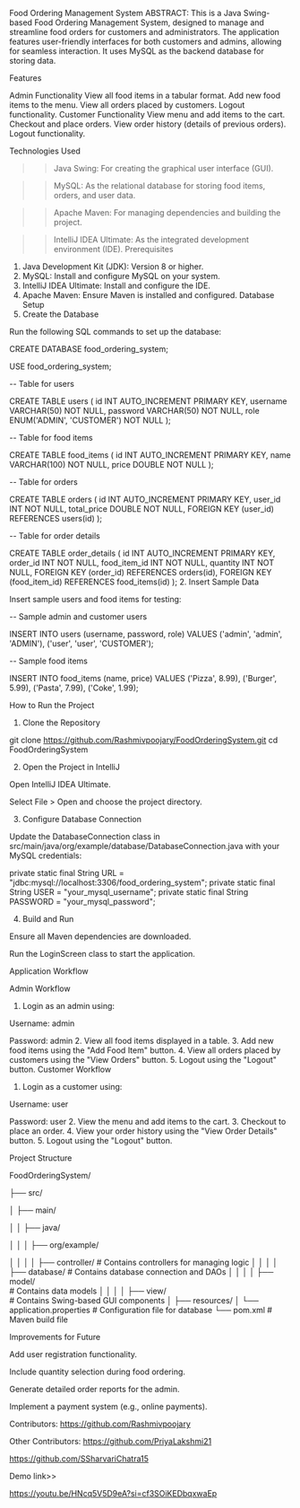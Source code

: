 Food Ordering Management System
ABSTRACT:
This is a Java Swing-based Food Ordering Management System, designed to manage and streamline food orders for customers and administrators. The application features user-friendly interfaces for both customers and admins, allowing for seamless interaction. It uses MySQL as the backend database for storing data.

Features

Admin Functionality
View all food items in a tabular format.
Add new food items to the menu.
View all orders placed by customers.
Logout functionality.
Customer Functionality
View menu and add items to the cart.
Checkout and place orders.
View order history (details of previous orders).
Logout functionality.

Technologies Used

>>Java Swing: For creating the graphical user interface (GUI).

>>MySQL: As the relational database for storing food items, orders, and user data.

>>Apache Maven: For managing dependencies and building the project.

>>IntelliJ IDEA Ultimate: As the integrated development environment (IDE).
Prerequisites
1. Java Development Kit (JDK): Version 8 or higher.
2. MySQL: Install and configure MySQL on your system.
3. IntelliJ IDEA Ultimate: Install and configure the IDE.
4. Apache Maven: Ensure Maven is installed and configured.
Database Setup
1. Create the Database

Run the following SQL commands to set up the database:



CREATE DATABASE food_ordering_system;

USE food_ordering_system;

-- Table for users




CREATE TABLE users (
    id INT AUTO_INCREMENT PRIMARY KEY,
    username VARCHAR(50) NOT NULL,
    password VARCHAR(50) NOT NULL,
    role ENUM('ADMIN', 'CUSTOMER') NOT NULL
);


-- Table for food items



CREATE TABLE food_items (
    id INT AUTO_INCREMENT PRIMARY KEY,
    name VARCHAR(100) NOT NULL,
    price DOUBLE NOT NULL
);



-- Table for orders



CREATE TABLE orders (
    id INT AUTO_INCREMENT PRIMARY KEY,
    user_id INT NOT NULL,
    total_price DOUBLE NOT NULL,
    FOREIGN KEY (user_id) REFERENCES users(id)
);



-- Table for order details




CREATE TABLE order_details (
    id INT AUTO_INCREMENT PRIMARY KEY,
    order_id INT NOT NULL,
    food_item_id INT NOT NULL,
    quantity INT NOT NULL,
    FOREIGN KEY (order_id) REFERENCES orders(id),
    FOREIGN KEY (food_item_id) REFERENCES food_items(id)
);
2. Insert Sample Data

Insert sample users and food items for testing:

-- Sample admin and customer users



INSERT INTO users (username, password, role) VALUES
('admin', 'admin', 'ADMIN'),
('user', 'user', 'CUSTOMER');



-- Sample food items



INSERT INTO food_items (name, price) VALUES
('Pizza', 8.99),
('Burger', 5.99),
('Pasta', 7.99),
('Coke', 1.99);



How to Run the Project

1. Clone the Repository

git clone https://github.com/Rashmivpoojary/FoodOrderingSystem.git
cd FoodOrderingSystem

2. Open the Project in IntelliJ

Open IntelliJ IDEA Ultimate.

Select File > Open and choose the project directory.


3. Configure Database Connection

Update the DatabaseConnection class in src/main/java/org/example/database/DatabaseConnection.java with your MySQL credentials:

private static final String URL = "jdbc:mysql://localhost:3306/food_ordering_system";
private static final String USER = "your_mysql_username";
private static final String PASSWORD = "your_mysql_password";

4. Build and Run

Ensure all Maven dependencies are downloaded.

Run the LoginScreen class to start the application.

Application Workflow

Admin Workflow

1. Login as an admin using:

Username: admin

Password: admin
2. View all food items displayed in a table.
3. Add new food items using the "Add Food Item" button.
4. View all orders placed by customers using the "View Orders" button.
5. Logout using the "Logout" button.
Customer Workflow
1. Login as a customer using:

Username: user

Password: user
2. View the menu and add items to the cart.
3. Checkout to place an order.
4. View your order history using the "View Order Details" button.
5. Logout using the "Logout" button.


Project Structure



FoodOrderingSystem/


├── src/

│   ├── main/

│   │   ├── java/

│   │   │   ├── org/example/

│   │   │   │   ├── controller/ 
                                         # Contains controllers for managing logic
│   │   │   │   ├── database/ 
                                          # Contains database connection and DAOs
│   │   │   │   ├── model/  
                                          # Contains data models
│   │   │   │   ├── view/  
                                         # Contains Swing-based GUI components
│   ├── resources/
│       └── application.properties      # Configuration file for database
└── pom.xml                              # Maven build file


Improvements for Future

Add user registration functionality.

Include quantity selection during food ordering.

Generate detailed order reports for the admin.

Implement a payment system (e.g., online payments).

Contributors:
https://github.com/Rashmivpoojary

Other Contributors: 
            https://github.com/PriyaLakshmi21

            
           
https://github.com/SSharvariChatra15

Demo link>>

https://youtu.be/HNcq5V5D9eA?si=cf3SOiKEDbqxwaEp
